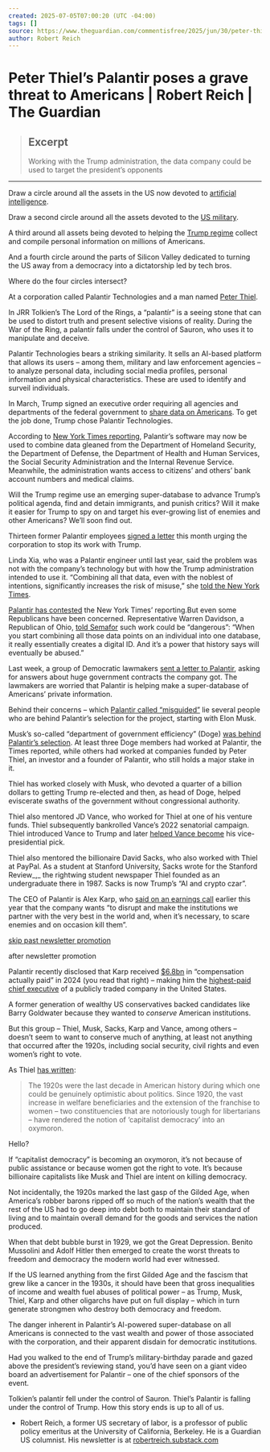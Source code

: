 ```yaml
---
created: 2025-07-05T07:00:20 (UTC -04:00)
tags: []
source: https://www.theguardian.com/commentisfree/2025/jun/30/peter-thiel-palantir-threat-to-americans
author: Robert Reich
---
```


# Peter Thiel’s Palantir poses a grave threat to Americans | Robert Reich | The Guardian

> ## Excerpt
> Working with the Trump administration, the data company could be used to target the president’s opponents

---
Draw a circle around all the assets in the US now devoted to [artificial intelligence](https://www.theguardian.com/technology/artificialintelligenceai).

Draw a second circle around all the assets devoted to the [US military](https://www.theguardian.com/us-news/us-military).

A third around all assets being devoted to helping the [Trump regime](https://www.theguardian.com/us-news/trump-administration) collect and compile personal information on millions of Americans.

And a fourth circle around the parts of Silicon Valley dedicated to turning the US away from a democracy into a dictatorship led by tech bros.

Where do the four circles intersect?

At a corporation called Palantir Technologies and a man named [Peter Thiel](https://www.theguardian.com/technology/peter-thiel).

In JRR Tolkien’s The Lord of the Rings, a “palantír” is a seeing stone that can be used to distort truth and present selective visions of reality. During the War of the Ring, a palantír falls under the control of Sauron, who uses it to manipulate and deceive.

Palantir Technologies bears a striking similarity. It sells an AI-based platform that allows its users – among them, military and law enforcement agencies – to analyze personal data, including social media profiles, personal information and physical characteristics. These are used to identify and surveil individuals.

In March, Trump signed an executive order requiring all agencies and departments of the federal government to [share data on Americans](https://www.whitehouse.gov/presidential-actions/2025/03/stopping-waste-fraud-and-abuse-by-eliminating-information-silos/). To get the job done, Trump chose Palantir Technologies.

According to [New York Times reporting](https://www.nytimes.com/2025/05/30/technology/trump-palantir-data-americans.html), Palantir’s software may now be used [](https://www.nytimes.com/2025/05/30/technology/trump-palantir-data-americans.html)to combine data gleaned from the Department of Homeland Security, the Department of Defense, the Department of Health and Human Services, the Social Security Administration and the Internal Revenue Service. Meanwhile, the administration wants access to citizens’ and others’ bank account numbers and medical claims.

Will the Trump regime use an emerging super-database to advance Trump’s political agenda, find and detain immigrants, and punish critics? Will it make it easier for Trump to spy on and target his ever-growing list of enemies and other Americans? We’ll soon find out.

Thirteen former Palantir employees [signed a letter](https://www.documentcloud.org/documents/25930212-the-scouring-of-the-shire/) this month urging the corporation to stop its work with Trump.

Linda Xia, who was a Palantir engineer until last year, said the problem was not with the company’s technology but with how the Trump administration intended to use it. “Combining all that data, even with the noblest of intentions, significantly increases the risk of misuse,” she [told the New York Times](https://www.nytimes.com/2025/05/30/technology/trump-palantir-data-americans.html).

[Palantir has contested](https://blog.palantir.com/correcting-the-record-responses-to-the-may-30-2025-new-york-times-article-on-palantir-55b60ae107da) the New York Times’ reporting.But even some Republicans have been concerned. Representative Warren Davidson, a Republican of Ohio, [told Semafor](https://www.semafor.com/article/06/05/2025/destroy-the-ring-trumps-palantir-deal-alarms-hill-republicans) such work could be “dangerous”: “When you start combining all those data points on an individual into one database, it really essentially creates a digital ID. And it’s a power that history says will eventually be abused.”

Last week, a group of Democratic lawmakers [sent a letter to Palantir](https://www.nytimes.com/2025/06/17/technology/palantir-government-contracts-democrats-letter.html), asking for answers about huge government contracts the company got. The lawmakers are worried that Palantir is helping make a super-database of Americans’ private information.

Behind their concerns – which [Palantir called “misguided”](https://blog.palantir.com/correcting-the-record-palantirs-support-to-the-us-government-is-not-a-political-football-688d9a037a21) lie several people who are behind Palantir’s selection for the project, starting with Elon Musk.

Musk’s so-called “department of government efficiency” (Doge) [was behind Palantir’s selection](https://www.nytimes.com/2025/05/30/technology/trump-palantir-data-americans.html). At least three Doge members had worked at Palantir, the Times reported, while others had worked at companies funded by Peter Thiel, an investor and a founder of Palantir, who still holds a major stake in it.

Thiel has worked closely with Musk, who devoted a quarter of a billion dollars to getting Trump re-elected and then, as head of Doge, helped eviscerate swaths of the government without congressional authority.

Thiel also mentored JD Vance, who worked for Thiel at one of his venture funds. Thiel subsequently bankrolled Vance’s 2022 senatorial campaign. Thiel introduced Vance to Trump and later [helped Vance become](https://www.nytimes.com/2024/07/17/technology/jd-vance-tech-silicon-valley.html) his vice-presidential pick.

Thiel also mentored the billionaire David Sacks, who also worked with Thiel at PayPal. As a student at Stanford University, Sacks wrote for the Stanford Review_,_ the rightwing student newspaper Thiel founded as an undergraduate there in 1987. Sacks is now Trump’s “AI and crypto czar”.

The CEO of Palantir is Alex Karp, who [said on an earnings call](https://gizmodo.com/palantirs-billionaire-ceo-just-cant-stop-talking-about-killing-people-2000560597) earlier this year that the company wants “to disrupt and make the institutions we partner with the very best in the world and, when it’s necessary, to scare enemies and on occasion kill them”.

[skip past newsletter promotion](https://www.theguardian.com/commentisfree/2025/jun/30/peter-thiel-palantir-threat-to-americans#EmailSignup-skip-link-22)

after newsletter promotion

Palantir recently disclosed that Karp received [$6.8bn](https://finance.yahoo.com/news/surging-stock-made-palantir-alex-090300271.html?guccounter=1&guce_referrer=aHR0cHM6Ly93d3cuZ29vZ2xlLmNvbS8&guce_referrer_sig=AQAAAH2ZUwpy5c9Bt0fGjVKW6H2KaFTDjpoh4fKewtqdwXf0yoe_8tcjHWGEy3GVmmD_Jzkz28vga0V5aqilbSkj97RYOK5iXazxdIvfaS6P5W4x4TTYxqK1F2vysLwc8gEZHIuT_X9xrPWlavVFlF1ohwEAOu7j1Wv89JMQIt07xttO) in “compensation actually paid” in 2024 (you read that right) – making him the [highest-paid chief executive](https://www.nytimes.com/2025/06/06/business/highest-paid-ceos.html) of a publicly traded company in the United States.

A former generation of wealthy US conservatives backed candidates like Barry Goldwater because they wanted to _conserve_ American institutions.

But this group – Thiel, Musk, Sacks, Karp and Vance, among others – doesn’t seem to want to conserve much of anything, at least not anything that occurred after the 1920s, including social security, civil rights and even women’s right to vote.

As Thiel [has written](https://www.cato-unbound.org/2009/04/13/peter-thiel/education-libertarian/):

> The 1920s were the last decade in American history during which one could be genuinely optimistic about politics. Since 1920, the vast increase in welfare beneficiaries and the extension of the franchise to women – two constituencies that are notoriously tough for libertarians – have rendered the notion of ‘capitalist democracy’ into an oxymoron.

Hello?

If “capitalist democracy” is becoming an oxymoron, it’s not because of public assistance or because women got the right to vote. It’s because billionaire capitalists like Musk and Thiel are intent on killing democracy.

Not incidentally, the 1920s marked the last gasp of the Gilded Age, when America’s robber barons ripped off so much of the nation’s wealth that the rest of the US had to go deep into debt both to maintain their standard of living and to maintain overall demand for the goods and services the nation produced.

When that debt bubble burst in 1929, we got the Great Depression. Benito Mussolini and Adolf Hitler then emerged to create the worst threats to freedom and democracy the modern world had ever witnessed.

If the US learned anything from the first Gilded Age and the fascism that grew like a cancer in the 1930s, it should have been that gross inequalities of income and wealth fuel abuses of political power – as Trump, Musk, Thiel, Karp and other oligarchs have put on full display – which in turn generate strongmen who destroy both democracy and freedom.

The danger inherent in Palantir’s AI-powered super-database on all Americans is connected to the vast wealth and power of those associated with the corporation, and their apparent disdain for democratic institutions.

Had you walked to the end of Trump’s military-birthday parade and gazed above the president’s reviewing stand, you’d have seen on a giant video board an advertisement for Palantir – one of the chief sponsors of the event.

Tolkien’s palantír fell under the control of Sauron. Thiel’s Palantir is falling under the control of Trump. How this story ends is up to all of us.

-   Robert Reich, a former US secretary of labor, is a professor of public policy emeritus at the University of California, Berkeley. He is a Guardian US columnist. His newsletter is at [robertreich.substack.com](http://robertreich.substack.com/)
